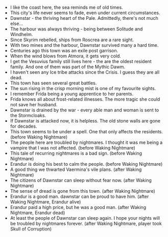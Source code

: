 - I like the coast here, the sea reminds me of old times.
- This city's life never seems to fade, even under current circumstances.
- Dawnstar - the thriving heart of the Pale. Admittedly, there's not much else...
- The harbour was always thriving - being between Solitude and Windhelm.
- Since Skyrim rebelled, ships from Roscrea are a rare sight.
- With two mines and the harbour, Dawnstar survived many a hard time.
- Centuries ago this town was an exile post garrison.
- When the wind blows from Atmora, it gets very cold.
- I get the Vesuvius family still lives here - the are the oldest resident family. And one of them was part of the Mythic Dawm.
- I haven't seen any Ice tribe attacks since the Crisis. I guess they are all dead.
- This town has seen several great battles.
- The sun rising in the crisp morning mist is one of my favourite sights.
- I remember Frida being a young apprentice to her parents.
- Frida knows all about frost-related illnesses. The more tragic she could not save her husband.
- Dawnstar is drained by the war - every able man and woman is sent to the Stormcloaks.
- If Dawnstar is attacked now, it is helpless. The old stone walls are gone for decades.
- This town seems to be under a spell. One that only affects the residents. (before Waking Nightmare)
- The people here are troubled by nightmares. I thought it was me being a vampire that I was not affected. (before Waking Nightmare)
- This tale of recurring nightmares is a bad sign. (before Waking Nightmare)
- Erandur is doing his best to calm the people. (before Waking Nightmare)
- A good thing we thwarted Vaermina's vile plans. (after Waking Nightmare)
- The citizens of Dawnstar can sleep without fear now. (after Waking Nightmare)
- The sense of dread is gone from this town. (after Waking Nightmare)
- Erandur is a good man. dawnstar can be proud to have him. (after Waking Nightmare, Erandur alive)
- Erandur paid a high price, but he was a good man. (after Waking Nightmare, Erandur dead)
- At least the people of Dawnstar can sleep again. I hope your nights will be troubled by nightmares forever. (after Waking Nightmare, player took Skull of Corruption)
